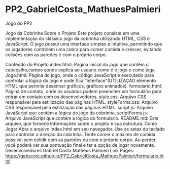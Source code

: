 # PP2_GabrielCosta_MathuesPalmieri
Jogo do PP2

 Jogo da Cobrinha
Sobre o Projeto
Este projeto consiste em uma implementação do clássico jogo da cobrinha utilizando HTML, CSS e JavaScript. O jogo possui uma interface simples e intuitiva, permitindo que os jogadores controlem uma cobra para comer comida e crescer, evitando colisões com as paredes e com o próprio corpo.

Conteúdo do Projeto
index.html: Página inicial do jogo que contém o cabeçalho,campo aonde explica ao usuario como é o jogo e como joga.
Jogo.html: Página do jogo, onde o código JavaScript é executado para controlar a lógica do jogo e onde fica "interface"(UTILIZAÇÃO <canvas> elemento HTML que permite desenhar gráficos, gráficos animados).
formulario.html: Página de contato, onde os usuários podem preencher um formulário para entrar em contato com os desenvolvedores.
style.css: Arquivo CSS responsável pela estilização das páginas HTML.
styleForms.css: Arquivo CSS responsável pela estilização das páginas HTML.
script.js: Arquivo JavaScript que contém a lógica do jogo da cobrinha.
scriptForms.js: Arquivo JavaScript que contém a lógica do formulario.
README.md: Este arquivo, que fornece informações sobre o projeto e sua estrutura.
Como Jogar
Abra o arquivo index.html em seu navegador.
Use as setas do teclado para controlar a direção da cobrinha.
Tente comer o máximo de comida possível sem colidir com as paredes ou com o próprio corpo.
Ao perder, você poderá ver sua pontuação final e ter a opção de jogar novamente.
Desenvolvedores
Gabriel Costa
Matheus Palmieri
Link Pages: https://gabscost.github.io/PP2_GabrielCosta_MathuesPalmieri/formulario.html
